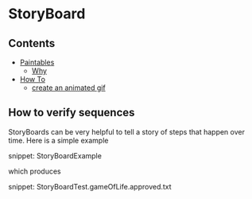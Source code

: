 <a id="top"></a>

# StoryBoard

<!-- toc -->

## Contents

* [Paintables](#paintables)
    * [Why](#why)
* [How To](#how-to)
    * [create an animated gif](#create-an-animated-gif)<!-- endToc -->

## How to verify sequences

StoryBoards can be very helpful to tell a story of steps that happen over time.
Here is a simple example 

snippet: StoryBoardExample

which produces

snippet: StoryBoardTest.gameOfLife.approved.txt
